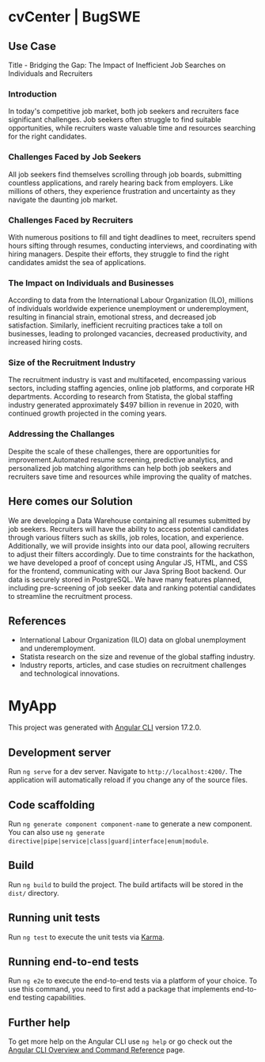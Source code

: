 # cvCenter | BugSWE

## Use Case

Title - Bridging the Gap: The Impact of Inefficient Job Searches on Individuals and Recruiters

### Introduction

In today's competitive job market, both job seekers and recruiters face significant challenges. Job seekers often struggle to find suitable opportunities, while recruiters waste valuable time and resources searching for the right candidates.

### Challenges Faced by Job Seekers

All job seekers find themselves scrolling through job boards, submitting countless applications, and rarely hearing back from employers. Like millions of others, they experience frustration and uncertainty as they navigate the daunting job market.

### Challenges Faced by Recruiters

With numerous positions to fill and tight deadlines to meet, recruiters spend hours sifting through resumes, conducting interviews, and coordinating with hiring managers. Despite their efforts, they struggle to find the right candidates amidst the sea of applications.

### The Impact on Individuals and Businesses

According to data from the International Labour Organization (ILO), millions of individuals worldwide experience unemployment or underemployment, resulting in financial strain, emotional stress, and decreased job satisfaction. Similarly, inefficient recruiting practices take a toll on businesses, leading to prolonged vacancies, decreased productivity, and increased hiring costs.

### Size of the Recruitment Industry

The recruitment industry is vast and multifaceted, encompassing various sectors, including staffing agencies, online job platforms, and corporate HR departments. According to research from Statista, the global staffing industry generated approximately $497 billion in revenue in 2020, with continued growth projected in the coming years.

### Addressing the Challanges

Despite the scale of these challenges, there are opportunities for improvement.Automated resume screening, predictive analytics, and personalized job matching algorithms can help both job seekers and recruiters save time and resources while improving the quality of matches.

## Here comes our Solution

We are developing a Data Warehouse containing all resumes submitted by job seekers. Recruiters will have the ability to access potential candidates through various filters such as skills, job roles, location, and experience. Additionally, we will provide insights into our data pool, allowing recruiters to adjust their filters accordingly. Due to time constraints for the hackathon, we have developed a proof of concept using Angular JS, HTML, and CSS for the frontend, communicating with our Java Spring Boot backend. Our data is securely stored in PostgreSQL. We have many features planned, including pre-screening of job seeker data and ranking potential candidates to streamline the recruitment process.

## References

- International Labour Organization (ILO) data on global unemployment and underemployment.
- Statista research on the size and revenue of the global staffing industry.
- Industry reports, articles, and case studies on recruitment challenges and technological innovations.

# MyApp

This project was generated with [Angular CLI](https://github.com/angular/angular-cli) version 17.2.0.

## Development server

Run `ng serve` for a dev server. Navigate to `http://localhost:4200/`. The application will automatically reload if you change any of the source files.

## Code scaffolding

Run `ng generate component component-name` to generate a new component. You can also use `ng generate directive|pipe|service|class|guard|interface|enum|module`.

## Build

Run `ng build` to build the project. The build artifacts will be stored in the `dist/` directory.

## Running unit tests

Run `ng test` to execute the unit tests via [Karma](https://karma-runner.github.io).

## Running end-to-end tests

Run `ng e2e` to execute the end-to-end tests via a platform of your choice. To use this command, you need to first add a package that implements end-to-end testing capabilities.

## Further help

To get more help on the Angular CLI use `ng help` or go check out the [Angular CLI Overview and Command Reference](https://angular.io/cli) page.
